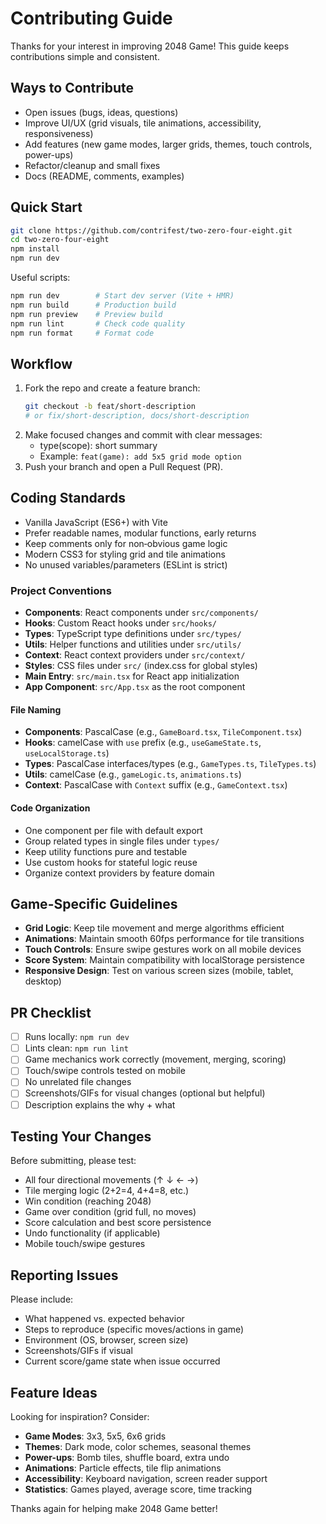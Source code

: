 # Contributing Guide

Thanks for your interest in improving 2048 Game! This guide keeps contributions simple and consistent.

## Ways to Contribute
- Open issues (bugs, ideas, questions)
- Improve UI/UX (grid visuals, tile animations, accessibility, responsiveness)
- Add features (new game modes, larger grids, themes, touch controls, power-ups)
- Refactor/cleanup and small fixes
- Docs (README, comments, examples)

## Quick Start
```bash
git clone https://github.com/contrifest/two-zero-four-eight.git
cd two-zero-four-eight
npm install
npm run dev
```

Useful scripts:
```bash
npm run dev        # Start dev server (Vite + HMR)
npm run build      # Production build
npm run preview    # Preview build
npm run lint       # Check code quality
npm run format     # Format code
```

## Workflow
1. Fork the repo and create a feature branch:
   ```bash
   git checkout -b feat/short-description
   # or fix/short-description, docs/short-description
   ```
2. Make focused changes and commit with clear messages:
   - type(scope): short summary
   - Example: `feat(game): add 5x5 grid mode option`
3. Push your branch and open a Pull Request (PR).

## Coding Standards
- Vanilla JavaScript (ES6+) with Vite
- Prefer readable names, modular functions, early returns
- Keep comments only for non‑obvious game logic
- Modern CSS3 for styling grid and tile animations
- No unused variables/parameters (ESLint is strict)

### Project Conventions
- **Components**: React components under `src/components/`
- **Hooks**: Custom React hooks under `src/hooks/`
- **Types**: TypeScript type definitions under `src/types/`
- **Utils**: Helper functions and utilities under `src/utils/`
- **Context**: React context providers under `src/context/`
- **Styles**: CSS files under `src/` (index.css for global styles)
- **Main Entry**: `src/main.tsx` for React app initialization
- **App Component**: `src/App.tsx` as the root component

#### File Naming
- **Components**: PascalCase (e.g., `GameBoard.tsx`, `TileComponent.tsx`)
- **Hooks**: camelCase with `use` prefix (e.g., `useGameState.ts`, `useLocalStorage.ts`)
- **Types**: PascalCase interfaces/types (e.g., `GameTypes.ts`, `TileTypes.ts`)
- **Utils**: camelCase (e.g., `gameLogic.ts`, `animations.ts`)
- **Context**: PascalCase with `Context` suffix (e.g., `GameContext.tsx`)

#### Code Organization
- One component per file with default export
- Group related types in single files under `types/`
- Keep utility functions pure and testable
- Use custom hooks for stateful logic reuse
- Organize context providers by feature domain

## Game-Specific Guidelines
- **Grid Logic**: Keep tile movement and merge algorithms efficient
- **Animations**: Maintain smooth 60fps performance for tile transitions
- **Touch Controls**: Ensure swipe gestures work on all mobile devices
- **Score System**: Maintain compatibility with localStorage persistence
- **Responsive Design**: Test on various screen sizes (mobile, tablet, desktop)

## PR Checklist
- [ ] Runs locally: `npm run dev`
- [ ] Lints clean: `npm run lint`
- [ ] Game mechanics work correctly (movement, merging, scoring)
- [ ] Touch/swipe controls tested on mobile
- [ ] No unrelated file changes
- [ ] Screenshots/GIFs for visual changes (optional but helpful)
- [ ] Description explains the why + what

## Testing Your Changes
Before submitting, please test:
- All four directional movements (↑ ↓ ← →)
- Tile merging logic (2+2=4, 4+4=8, etc.)
- Win condition (reaching 2048)
- Game over condition (grid full, no moves)
- Score calculation and best score persistence
- Undo functionality (if applicable)
- Mobile touch/swipe gestures

## Reporting Issues
Please include:
- What happened vs. expected behavior
- Steps to reproduce (specific moves/actions in game)
- Environment (OS, browser, screen size)
- Screenshots/GIFs if visual
- Current score/game state when issue occurred

## Feature Ideas
Looking for inspiration? Consider:
- **Game Modes**: 3x3, 5x5, 6x6 grids
- **Themes**: Dark mode, color schemes, seasonal themes
- **Power-ups**: Bomb tiles, shuffle board, extra undo
- **Animations**: Particle effects, tile flip animations
- **Accessibility**: Keyboard navigation, screen reader support
- **Statistics**: Games played, average score, time tracking



Thanks again for helping make 2048 Game better!
